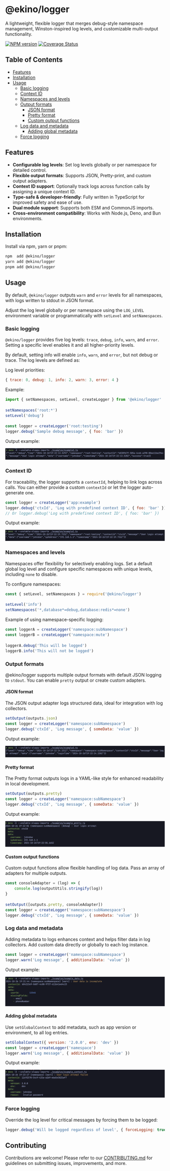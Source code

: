 # @ekino/logger

A lightweight, flexible logger that merges debug-style namespace management, Winston-inspired log levels, and customizable multi-output functionality.

[![NPM version][npm-image]][npm-url]
[![Coverage Status][coverage-image]][coverage-url]

## Table of Contents
-   [Features](#features)
-   [Installation](#installation)
-   [Usage](#usage)
    -   [Basic logging](#basic-logging)
    -   [Context ID](#context-id)
    -   [Namespaces and levels](#namespaces-and-levels)
    -   [Output formats](#output-formats)
        -   [JSON format](#json-format)
        -   [Pretty format](#pretty-format)
        -   [Custom output functions](#custom-output-functions)
    -   [Log data and metadata](#log-data-and-metadata)
        -   [Adding global metadata](#adding-global-metadata)
    -   [Force logging](#force-logging)

## Features
- **Configurable log levels**: Set log levels globally or per namespace for detailed control.
- **Flexible output formats**: Supports JSON, Pretty-print, and custom output adapters.
- **Context ID support**: Optionally track logs across function calls by assigning a unique context ID.
- **Type-safe & developer-friendly**: Fully written in TypeScript for improved safety and ease of use.
- **Dual module support**: Supports both ESM and CommonJS imports.
- **Cross-environment compatibility**: Works with Node.js, Deno, and Bun environments.

## Installation

Install via npm, yarn or pnpm:
```sh
npm  add @ekino/logger
yarn add @ekino/logger
pnpm add @ekino/logger
```

## Usage

By default, `@ekino/logger` outputs `warn` and `error` levels for all namespaces, with logs written to stdout in JSON format. 

Adjust the log level globally or per namespace using the `LOG_LEVEL` environment variable or programmatically with `setLevel` and `setNamespaces`.

### Basic logging

`@ekino/logger` provides five log levels: `trace`, `debug`, `info`, `warn`, and `error`. Setting a specific level enables it and all higher-priority levels. 

By default, setting info will enable `info`, `warn`, and `error`, but not debug or trace. The log levels are defined as:

Log level priorities:
```js
{ trace: 0, debug: 1, info: 2, warn: 3, error: 4 }
```

Example:

```js
import { setNamespaces, setLevel, createLogger } from '@ekino/logger'

setNamespaces('root:*')
setLevel('debug')

const logger = createLogger('root:testing')
logger.debug('Sample debug message', { foo: 'bar' })
```

Output example:

![Example](docs/images/example1.png)

### Context ID

For traceability, the logger supports a `contextId`, helping to link logs across calls. You can either provide a custom `contextId` or let the logger auto-generate one.

```js
const logger = createLogger('app:example')
logger.debug('ctxId', 'Log with predefined context ID', { foo: 'bar' })
// Or logger.debug('Log with predefined context ID', { foo: 'bar' })
```

Output example:

![Example](docs/images/example2.png)

### Namespaces and levels

Namespaces offer flexibility for selectively enabling logs. Set a default global log level and configure specific namespaces with unique levels, including `none` to disable.

To configure namespaces:
```js
const { setLevel, setNamespaces } = require('@ekino/logger')

setLevel('info')
setNamespaces('*,database*=debug,database:redis*=none')
```

Example of using namespace-specific logging:

```js
const loggerA = createLogger('namespace:subNamespace')
const loggerB = createLogger('namespace:mute')

loggerA.debug('This will be logged')
loggerB.info('This will not be logged')
```

### Output formats

@ekino/logger supports multiple output formats with default JSON logging to `stdout`. You can enable `pretty` output or create custom adapters.

#### JSON format

The JSON output adapter logs structured data, ideal for integration with log collectors.

```js
setOutput(outputs.json)
const logger = createLogger('namespace:subNamespace')
logger.debug('ctxId', 'Log message', { someData: 'value' })
```

Output example:

![Example](docs/images/example3.png)

#### Pretty format

The Pretty format outputs logs in a YAML-like style for enhanced readability in local development.

```js
setOutput(outputs.pretty)
const logger = createLogger('namespace:subNamespace')
logger.debug('ctxId', 'Log message', { someData: 'value' })
```

Output example:

![Example](docs/images/example_pretty.png)

#### Custom output functions

Custom output functions allow flexible handling of log data. Pass an array of adapters for multiple outputs.

```js
const consoleAdapter = (log) => {
    console.log(outputUtils.stringify(log))
}

setOutput([outputs.pretty, consoleAdapter])
const logger = createLogger('namespace:subNamespace')
logger.debug('ctxId', 'Log message', { someData: 'value' })
```

### Log data and metadata

Adding metadata to logs enhances context and helps filter data in log collectors. Add custom data directly or globally to each log instance.

```js
const logger = createLogger('namespace:subNamespace')
logger.warn('Log message', { additionalData: 'value' })
```

Output example:

![Example](docs/images/example_data.png)

#### Adding global metadata

Use `setGlobalContext` to add metadata, such as app version or environment, to all log entries.

```js
setGlobalContext({ version: '2.0.0', env: 'dev' })
const logger = createLogger('namespace')
logger.warn('Log message', { additionalData: 'value' })
```

Output example:

![Example](docs/images/example_context.png)

### Force logging
Override the log level for critical messages by forcing them to be logged:
```js
logger.debug('Will be logged regardless of level', { forceLogging: true });
```

## Contributing

Contributions are welcome! Please refer to our [CONTRIBUTING.md](CONTRIBUTING.md) for guidelines on submitting issues, improvements, and more.

[npm-image]: https://img.shields.io/npm/v/@ekino/logger.svg?style=flat-square
[npm-url]: https://www.npmjs.com/package/@ekino/logger
[coverage-image]: https://img.shields.io/coveralls/ekino/node-logger/master.svg?style=flat-square
[coverage-url]: https://coveralls.io/github/ekino/node-logger?branch=master